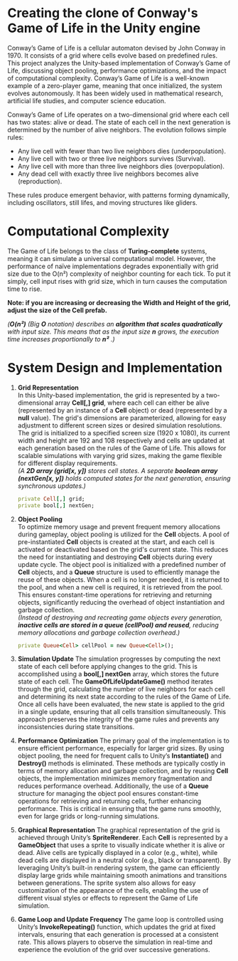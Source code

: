 # Creating the clone of Conway's Game of Life in the Unity engine
 Conway’s Game of Life is a cellular automaton devised by John Conway in 1970. It consists of a grid where cells evolve based on predefined rules. This project analyzes the Unity-based implementation of Conway’s Game of Life, discussing object pooling, performance optimizations, and the impact of computational complexity. Conway’s Game of Life is a well-known example of a zero-player game, meaning that once initialized, the system evolves autonomously. It has been widely used in mathematical research, artificial life studies, and computer science education. 
 
Conway’s Game of Life operates on a two-dimensional grid where each cell has two states: alive or dead. The state of each cell in the next generation is determined by the number of alive neighbors. The evolution follows simple rules:
- Any live cell with fewer than two live neighbors dies (underpopulation).
- Any live cell with two or three live neighbors survives (Survival).
- Any live cell with more than three live neighbors dies (overpopulation).
- Any dead cell with exactly three live neighbors becomes alive (reproduction).

These rules produce emergent behavior, with patterns forming dynamically, including oscillators, still lifes, and moving structures like gliders.

# Computational Complexity
The Game of Life belongs to the class of **Turing-complete** systems, meaning it can simulate a universal computational model. However, the performance of naïve implementations degrades exponentially with grid size due to the O(n²) complexity of neighbor counting for each tick. To put it simply, cell input rises with grid size, which in turn causes the computation time to rise.  

**Note: if you are increasing or decreasing the Width and Height of the grid, adjust the size of the Cell prefab.**

_(**O(n²)** (Big **O** notation) describes an **algorithm that scales quadratically** with input size. This means that as the input size **n** grows, the execution time increases proportionally to **n²** .)_

# System Design and Implementation
1) **Grid Representation**  
In this Unity-based implementation, the grid is represented by a two-dimensional array **Cell[,] grid**, where each cell can either be alive (represented by an instance of a **Cell** object) or dead (represented by a **null** value). The grid's dimensions are parameterized, allowing for easy adjustment to different screen sizes or desired simulation resolutions. The grid is initialized to a specified screen size (1920 x 1080), its current width and height are 192 and 108 respectively and cells are updated at each generation based on the rules of the Game of Life. This allows for scalable simulations with varying grid sizes, making the game flexible for different display requirements.  
_(A **2D array (grid[x, y])** stores cell states. A separate **boolean array (nextGen[x, y])** holds computed states for the next generation, ensuring synchronous updates.)_
   ```ruby
   private Cell[,] grid;
   private bool[,] nextGen;
   ```

3) **Object Pooling**  
To optimize memory usage and prevent frequent memory allocations during gameplay, object pooling is utilized for the **Cell** objects. A pool of pre-instantiated **Cell** objects is created at the start, and each cell is activated or deactivated based on the grid's current state. This reduces the need for instantiating and destroying **Cell** objects during every update cycle.
The object pool is initialized with a predefined number of **Cell** objects, and a **Queue** structure is used to efficiently manage the reuse of these objects. When a cell is no longer needed, it is returned to the pool, and when a new cell is required, it is retrieved from the pool. This ensures constant-time operations for retrieving and returning objects, significantly reducing the overhead of object instantiation and garbage collection.  
_(Instead of destroying and recreating game objects every generation, **inactive cells are stored in a queue (cellPool) and reused**, reducing memory allocations and garbage collection overhead.)_
   ```ruby
   private Queue<Cell> cellPool = new Queue<Cell>();
   ```

5) **Simulation Update**
The simulation progresses by computing the next state of each cell before applying changes to the grid. This is accomplished using a **bool[,] nextGen** array, which stores the future state of each cell. The **GameOfLifeUpdateGame()** method iterates through the grid, calculating the number of live neighbors for each cell and determining its next state according to the rules of the Game of Life.
Once all cells have been evaluated, the new state is applied to the grid in a single update, ensuring that all cells transition simultaneously. This approach preserves the integrity of the game rules and prevents any inconsistencies during state transitions.

6) **Performance Optimization**
The primary goal of the implementation is to ensure efficient performance, especially for larger grid sizes. By using object pooling, the need for frequent calls to Unity’s **Instantiate()** and **Destroy()** methods is eliminated. These methods are typically costly in terms of memory allocation and garbage collection, and by reusing **Cell** objects, the implementation minimizes memory fragmentation and reduces performance overhead.
Additionally, the use of a **Queue** structure for managing the object pool ensures constant-time operations for retrieving and returning cells, further enhancing performance. This is critical in ensuring that the game runs smoothly, even for large grids or long-running simulations.

7) **Graphical Representation**
The graphical representation of the grid is achieved through Unity’s **SpriteRenderer**. Each **Cell** is represented by a **GameObject** that uses a sprite to visually indicate whether it is alive or dead. Alive cells are typically displayed in a color (e.g., white), while dead cells are displayed in a neutral color (e.g., black or transparent).
By leveraging Unity’s built-in rendering system, the game can efficiently display large grids while maintaining smooth animations and transitions between generations. The sprite system also allows for easy customization of the appearance of the cells, enabling the use of different visual styles or effects to represent the Game of Life simulation.

8) **Game Loop and Update Frequency**
The game loop is controlled using Unity’s **InvokeRepeating()** function, which updates the grid at fixed intervals, ensuring that each generation is processed at a consistent rate. This allows players to observe the simulation in real-time and experience the evolution of the grid over successive generations.
 
